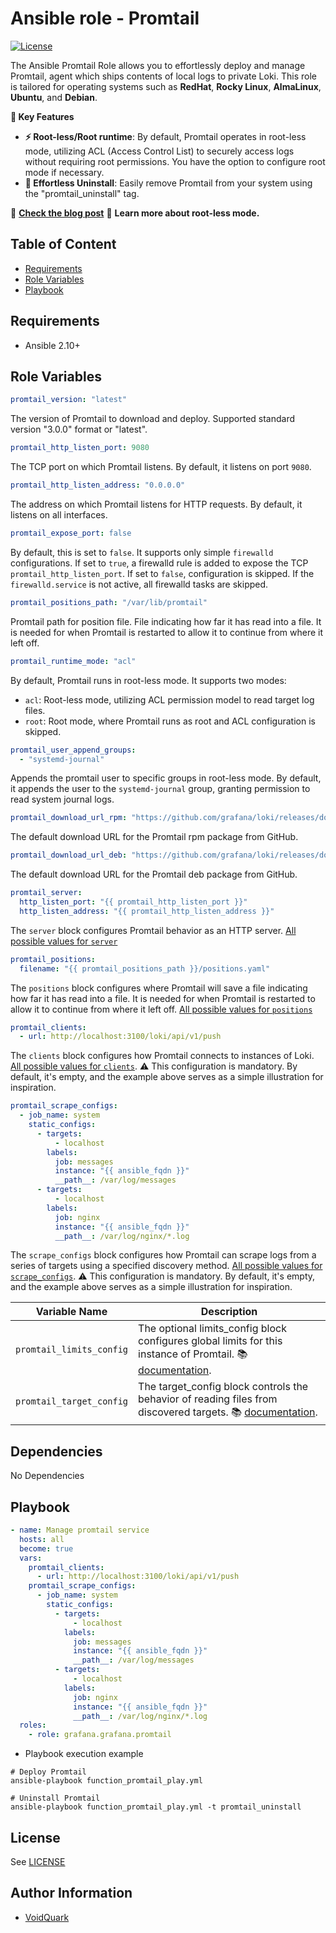 # Ansible role - Promtail

[![License](https://img.shields.io/github/license/grafana/grafana-ansible-collection)](LICENSE)

The Ansible Promtail Role allows you to effortlessly deploy and manage Promtail, agent which ships contents of local logs to private Loki.
This role is tailored for operating systems such as **RedHat**, **Rocky Linux**, **AlmaLinux**, **Ubuntu**, and **Debian**.

**🔑 Key Features**
- **⚡ Root-less/Root runtime**: By default, Promtail operates in root-less mode, utilizing ACL (Access Control List) to securely access logs without requiring root permissions. You have the option to configure root mode if necessary.
- **🧹 Effortless Uninstall**: Easily remove Promtail from your system using the "promtail_uninstall" tag.

📢 **[Check the blog post](https://voidquark.com/blog/rootless-promtail-with-ansible/)** 📝 **Learn more about root-less mode.**

## Table of Content

- [Requirements](#requirements)
- [Role Variables](#role-variables)
- [Playbook](#playbook)

## Requirements

- Ansible 2.10+

## Role Variables

```yaml
promtail_version: "latest"
```
The version of Promtail to download and deploy. Supported standard version "3.0.0" format or "latest".

```yaml
promtail_http_listen_port: 9080
```
The TCP port on which Promtail listens. By default, it listens on port `9080`.

```yaml
promtail_http_listen_address: "0.0.0.0"
```
The address on which Promtail listens for HTTP requests. By default, it listens on all interfaces.

```yaml
promtail_expose_port: false
```
By default, this is set to `false`. It supports only simple `firewalld` configurations. If set to `true`, a firewalld rule is added to expose the TCP `promtail_http_listen_port`. If set to `false`, configuration is skipped. If the `firewalld.service` is not active, all firewalld tasks are skipped.

```yaml
promtail_positions_path: "/var/lib/promtail"
```
Promtail path for position file. File indicating how far it has read into a file. It is needed for when Promtail is restarted to allow it to continue from where it left off.

```yaml
promtail_runtime_mode: "acl"
```
By default, Promtail runs in root-less mode. It supports two modes:
- `acl`: Root-less mode, utilizing ACL permission model to read target log files.
- `root`: Root mode, where Promtail runs as root and ACL configuration is skipped.

```yaml
promtail_user_append_groups:
  - "systemd-journal"
```
Appends the promtail user to specific groups in root-less mode. By default, it appends the user to the `systemd-journal` group, granting permission to read system journal logs.

```yaml
promtail_download_url_rpm: "https://github.com/grafana/loki/releases/download/v{{ promtail_version }}/promtail-{{ promtail_version }}.{{ __promtail_arch }}.rpm"
```
The default download URL for the Promtail rpm package from GitHub.

```yaml
promtail_download_url_deb: "https://github.com/grafana/loki/releases/download/v{{ promtail_version }}/promtail_{{ promtail_version }}_{{ __promtail_arch }}.deb"
```
The default download URL for the Promtail deb package from GitHub.

```yaml
promtail_server:
  http_listen_port: "{{ promtail_http_listen_port }}"
  http_listen_address: "{{ promtail_http_listen_address }}"
```
The `server` block configures Promtail behavior as an HTTP server. [All possible values for `server`](https://grafana.com/docs/loki/latest/clients/promtail/configuration/#server)

```yaml
promtail_positions:
  filename: "{{ promtail_positions_path }}/positions.yaml"
```
The `positions` block configures where Promtail will save a file indicating how far it has read into a file. It is needed for when Promtail is restarted to allow it to continue from where it left off. [All possible values for `positions`](https://grafana.com/docs/loki/latest/clients/promtail/configuration/#positions)

```yaml
promtail_clients:
  - url: http://localhost:3100/loki/api/v1/push
```
The `clients` block configures how Promtail connects to instances of Loki. [All possible values for `clients`](https://grafana.com/docs/loki/latest/clients/promtail/configuration/#clients). ⚠️ This configuration is mandatory. By default, it's empty, and the example above serves as a simple illustration for inspiration.

```yaml
promtail_scrape_configs:
  - job_name: system
    static_configs:
      - targets:
          - localhost
        labels:
          job: messages
          instance: "{{ ansible_fqdn }}"
          __path__: /var/log/messages
      - targets:
          - localhost
        labels:
          job: nginx
          instance: "{{ ansible_fqdn }}"
          __path__: /var/log/nginx/*.log
```
The `scrape_configs` block configures how Promtail can scrape logs from a series of targets using a specified discovery method. [All possible values for `scrape_configs`](https://grafana.com/docs/loki/latest/clients/promtail/configuration/#scrape_configs). ⚠️ This configuration is mandatory. By default, it's empty, and the example above serves as a simple illustration for inspiration.

| Variable Name | Description
| ----------- | ----------- |
| `promtail_limits_config` | The optional limits_config block configures global limits for this instance of Promtail. 📚 [documentation](https://grafana.com/docs/loki/latest/clients/promtail/configuration/#limits_config).
| `promtail_target_config` | The target_config block controls the behavior of reading files from discovered targets. 📚 [documentation](https://grafana.com/docs/loki/latest/clients/promtail/configuration/#target_config).

## Dependencies

No Dependencies

## Playbook

```yaml
- name: Manage promtail service
  hosts: all
  become: true
  vars:
    promtail_clients:
      - url: http://localhost:3100/loki/api/v1/push
    promtail_scrape_configs:
      - job_name: system
        static_configs:
          - targets:
              - localhost
            labels:
              job: messages
              instance: "{{ ansible_fqdn }}"
              __path__: /var/log/messages
          - targets:
              - localhost
            labels:
              job: nginx
              instance: "{{ ansible_fqdn }}"
              __path__: /var/log/nginx/*.log
  roles:
    - role: grafana.grafana.promtail
```

- Playbook execution example
```shell
# Deploy Promtail
ansible-playbook function_promtail_play.yml

# Uninstall Promtail
ansible-playbook function_promtail_play.yml -t promtail_uninstall
```

## License

See [LICENSE](https://github.com/grafana/grafana-ansible-collection/blob/main/LICENSE)

## Author Information

-   [VoidQuark](https://github.com/voidquark)